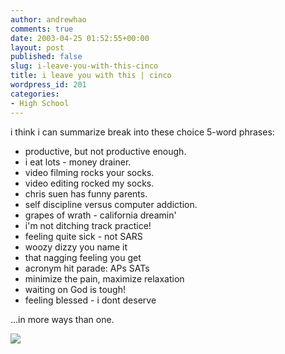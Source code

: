 ```yaml
---
author: andrewhao
comments: true
date: 2003-04-25 01:52:55+00:00
layout: post
published: false
slug: i-leave-you-with-this-cinco
title: i leave you with this | cinco
wordpress_id: 201
categories:
- High School
---
```


i think i can summarize break into these choice 5-word phrases:

- productive, but not productive enough.
- i eat lots - money drainer.
- video filming rocks your socks.
- video editing rocked my socks.
- chris suen has funny parents.
- self discipline versus computer addiction.
- grapes of wrath - california dreamin'
- i'm not ditching track practice!
- feeling quite sick - not SARS
- woozy dizzy you name it
- that nagging feeling you get
- acronym hit parade: APs SATs
- minimize the pain, maximize relaxation
- waiting on God is tough!
- feeling blessed - i dont deserve

...in more ways than one.

![](http://images.ucomics.com/comics/bo/2003/bo030424.gif)
